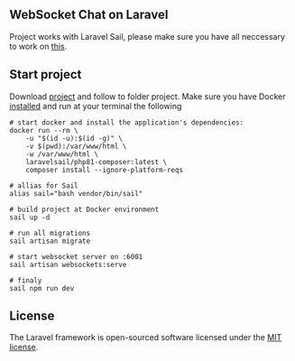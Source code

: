 ## WebSocket Chat on Laravel

Project works with Laravel Sail, please make sure you have all neccessary to work on [this](https://laravel.com/docs/9.x/installation). 

## Start project

Download [project](https://github.com/abelikov5/websocket.git) and follow to folder project.
Make sure you have Docker [installed](https://docs.docker.com/engine/install/ubuntu/) and run at your terminal the following

```
# start docker and install the application's dependencies:
docker run --rm \
    -u "$(id -u):$(id -g)" \
    -v $(pwd):/var/www/html \
    -w /var/www/html \
    laravelsail/php81-composer:latest \
    composer install --ignore-platform-reqs

# allias for Sail
alias sail="bash vendor/bin/sail"

# build project at Docker environment
sail up -d 

# run all migrations
sail artisan migrate

# start websocket server on :6001
sail artisan websockets:serve

# finaly 
sail npm run dev

```

## License

The Laravel framework is open-sourced software licensed under the [MIT license](https://opensource.org/licenses/MIT).
